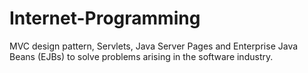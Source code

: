 # Internet-Programming
MVC design pattern, Servlets, Java Server Pages and Enterprise Java Beans (EJBs) to solve problems arising in the software industry.
